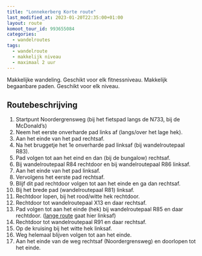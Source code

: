 ```yaml
---
title: "Lonnekerberg Korte route"
last_modified_at: 2023-01-20T22:35:00+01:00
layout: route
komoot_tour_id: 993655084
categories:
  - wandelroutes
tags:
  - wandelroute
  - makkelijk niveau
  - maximaal 2 uur
---
```


Makkelijke wandeling. Geschikt voor elk fitnessniveau. Makkelijk begaanbare paden. Geschikt voor elk niveau.

## Routebeschrijving

1. Startpunt Noordergrensweg (bij het fietspad langs de N733, bij de McDonald’s)
1. Neem het eerste onverharde pad links af (langs/over het lage hek).
1. Aan het einde van het pad rechtsaf.
1. Na het bruggetje het 1e onverharde pad linksaf (bij wandelroutepaal R83).
1. Pad volgen tot aan het eind en dan (bij de bungalow) rechtsaf.
1. Bij wandelroutepaal R84 rechtdoor en bij wandelroutepaal R86 linksaf.
1. Aan het einde van het pad linksaf.
1. Vervolgens het eerste pad rechtsaf.
1. Blijf dit pad rechtdoor volgen tot aan het einde en ga dan rechtsaf.
1. Bij het brede pad (wandelroutepaal R81) linksaf.
1. Rechtdoor lopen, bij het rood/witte hek rechtdoor.
1. Rechtdoor tot wandelroutepaal X13 en daar rechtsaf.
1. Pad volgen tot aan het einde (hek) bij wandelroutepaal R85 en daar rechtdoor. ([lange route](../lonnekerberg-lange-route) gaat hier linksaf)
1. Rechtdoor tot wandelroutepaal R91 en daar rechtsaf.
1. Op de kruising bij het witte hek linksaf.
1. Weg helemaal blijven volgen tot aan het einde.
1. Aan het einde van de weg rechtsaf (Noordergrensweg) en doorlopen tot het einde.